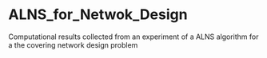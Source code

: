 # ALNS_for_Netwok_Design
Computational results collected from an experiment of a ALNS algorithm for a the covering network design problem
